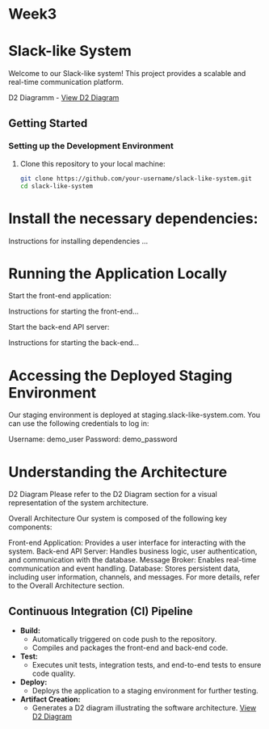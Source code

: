 # Week3

# Slack-like System

Welcome to our Slack-like system! This project provides a scalable and real-time communication platform.

D2 Diagramm - [View D2 Diagram](https://dreampuf.github.io/GraphvizOnline/#digraph%20G%20%7B%0D%0A%20%20%2F%2F%20%D0%9D%D0%B0%D1%88%D0%B8%20%D0%BA%D0%BE%D0%BC%D0%BF%D0%BE%D0%BD%D0%B5%D0%BD%D1%82%D1%8B%0D%0A%20%20subgraph%20cluster_front_end%20%7B%0D%0A%20%20%20%20label%20%3D%20%22Front-end%20Application%22%0D%0A%20%20%20%20UI%20%5Bshape%3Dbox%20label%3D%22User%20Interface%5Cn(React%20or%20Vue.js)%22%5D%0D%0A%20%20%7D%0D%0A%0D%0A%20%20subgraph%20cluster_back_end%20%7B%0D%0A%20%20%20%20label%20%3D%20%22Back-end%20API%20Server%22%0D%0A%20%20%20%20BusinessLogic%20%5Bshape%3Dbox%20label%3D%22Business%20Logic%5Cn(Node.js%2C%20Express.js)%22%5D%0D%0A%20%20%20%20Auth%20%5Bshape%3Dbox%20label%3D%22Authentication%5Cn(JWT)%22%5D%0D%0A%20%20%20%20DB%20%5Bshape%3Dbox%20label%3D%22Database%5Cn(PostgreSQL%20or%20MongoDB)%22%5D%0D%0A%20%20%20%20UserMgmt%20%5Bshape%3Dbox%20label%3D%22User%20Management%22%5D%0D%0A%20%20%20%20MsgProcessing%20%5Bshape%3Dbox%20label%3D%22Message%20Processing%22%5D%0D%0A%20%20%20%20ChannelMgmt%20%5Bshape%3Dbox%20label%3D%22Channel%20Management%22%5D%0D%0A%20%20%7D%0D%0A%0D%0A%20%20subgraph%20cluster_message_broker%20%7B%0D%0A%20%20%20%20label%20%3D%20%22Message%20Broker%22%0D%0A%20%20%20%20MessageQueues%20%5Bshape%3Dbox%20label%3D%22Message%20Queues%22%5D%0D%0A%20%20%20%20EventTopics%20%5Bshape%3Dbox%20label%3D%22Event%20Topics%22%5D%0D%0A%20%20%7D%0D%0A%0D%0A%20%20subgraph%20cluster_database%20%7B%0D%0A%20%20%20%20label%20%3D%20%22Database%22%0D%0A%20%20%20%20UsersTable%20%5Bshape%3Dbox%20label%3D%22Users%20Table%22%5D%0D%0A%20%20%20%20ChannelsTable%20%5Bshape%3Dbox%20label%3D%22Channels%20Table%22%5D%0D%0A%20%20%20%20MessagesTable%20%5Bshape%3Dbox%20label%3D%22Messages%20Table%22%5D%0D%0A%20%20%7D%0D%0A%0D%0A%20%20%2F%2F%20%D0%92%D0%B7%D0%B0%D0%B8%D0%BC%D0%BE%D0%B4%D0%B5%D0%B9%D1%81%D1%82%D0%B2%D0%B8%D0%B5%20%D0%BC%D0%B5%D0%B6%D0%B4%D1%83%20%D0%BA%D0%BE%D0%BC%D0%BF%D0%BE%D0%BD%D0%B5%D0%BD%D1%82%D0%B0%D0%BC%D0%B8%0D%0A%20%20UI%20-%3E%20BusinessLogic%20%5Blabel%3D%22HTTP%22%5D%0D%0A%20%20BusinessLogic%20-%3E%20Auth%0D%0A%20%20BusinessLogic%20-%3E%20UserMgmt%0D%0A%20%20BusinessLogic%20-%3E%20MsgProcessing%0D%0A%20%20BusinessLogic%20-%3E%20ChannelMgmt%0D%0A%20%20BusinessLogic%20-%3E%20DB%20%5Blabel%3D%22Database%20Access%22%5D%0D%0A%0D%0A%20%20MsgProcessing%20-%3E%20MessageQueues%20%5Blabel%3D%22Real-time%20Communication%22%5D%0D%0A%20%20MessageQueues%20-%3E%20EventTopics%20%5Blabel%3D%22Broadcast%20Events%22%5D%0D%0A%20%20EventTopics%20-%3E%20Auth%0D%0A%20%20EventTopics%20-%3E%20UI%0D%0A%0D%0A%20%20DB%20-%3E%20UsersTable%0D%0A%20%20DB%20-%3E%20ChannelsTable%0D%0A%20%20DB%20-%3E%20MessagesTable%0D%0A%7D%0D%0A%0D%0A)

## Getting Started

### Setting up the Development Environment

1. Clone this repository to your local machine:

   ```bash
   git clone https://github.com/your-username/slack-like-system.git
   cd slack-like-system


# Install the necessary dependencies:

Instructions for installing dependencies ...

# Running the Application Locally

Start the front-end application:

Instructions for starting the front-end...

Start the back-end API server:

Instructions for starting the back-end...

# Accessing the Deployed Staging Environment

Our staging environment is deployed at staging.slack-like-system.com. You can use the following credentials to log in:

Username: demo_user
Password: demo_password

# Understanding the Architecture
D2 Diagram
Please refer to the D2 Diagram section for a visual representation of the system architecture.

Overall Architecture
Our system is composed of the following key components:

Front-end Application: Provides a user interface for interacting with the system.
Back-end API Server: Handles business logic, user authentication, and communication with the database.
Message Broker: Enables real-time communication and event handling.
Database: Stores persistent data, including user information, channels, and messages.
For more details, refer to the Overall Architecture section.


## Continuous Integration (CI) Pipeline

- **Build:**
  - Automatically triggered on code push to the repository.
  - Compiles and packages the front-end and back-end code.
- **Test:**
  - Executes unit tests, integration tests, and end-to-end tests to ensure code quality.
- **Deploy:**
  - Deploys the application to a staging environment for further testing.
- **Artifact Creation:**
  - Generates a D2 diagram illustrating the software architecture. [View D2 Diagram](https://dreampuf.github.io/GraphvizOnline/#digraph%20G%20%7B%0D%0A%20%20%2F%2F%20%D0%9D%D0%B0%D1%88%D0%B8%20%D0%BA%D0%BE%D0%BC%D0%BF%D0%BE%D0%BD%D0%B5%D0%BD%D1%82%D1%8B%0D%0A%20%20subgraph%20cluster_front_end%20%7B%0D%0A%20%20%20%20label%20%3D%20%22Front-end%20Application%22%0D%0A%20%20%20%20UI%20%5Bshape%3Dbox%20label%3D%22User%20Interface%5Cn(React%20or%20Vue.js)%22%5D%0D%0A%20%20%7D%0D%0A%0D%0A%20%20subgraph%20cluster_back_end%20%7B%0D%0A%20%20%20%20label%20%3D%20%22Back-end%20API%20Server%22%0D%0A%20%20%20%20BusinessLogic%20%5Bshape%3Dbox%20label%3D%22Business%20Logic%5Cn(Node.js%2C%20Express.js)%22%5D%0D%0A%20%20%20%20Auth%20%5Bshape%3Dbox%20label%3D%22Authentication%5Cn(JWT)%22%5D%0D%0A%20%20%20%20DB%20%5Bshape%3Dbox%20label%3D%22Database%5Cn(PostgreSQL%20or%20MongoDB)%22%5D%0D%0A%20%20%20%20UserMgmt%20%5Bshape%3Dbox%20label%3D%22User%20Management%22%5D%0D%0A%20%20%20%20MsgProcessing%20%5Bshape%3Dbox%20label%3D%22Message%20Processing%22%5D%0D%0A%20%20%20%20ChannelMgmt%20%5Bshape%3Dbox%20label%3D%22Channel%20Management%22%5D%0D%0A%20%20%7D%0D%0A%0D%0A%20%20subgraph%20cluster_message_broker%20%7B%0D%0A%20%20%20%20label%20%3D%20%22Message%20Broker%22%0D%0A%20%20%20%20MessageQueues%20%5Bshape%3Dbox%20label%3D%22Message%20Queues%22%5D%0D%0A%20%20%20%20EventTopics%20%5Bshape%3Dbox%20label%3D%22Event%20Topics%22%5D%0D%0A%20%20%7D%0D%0A%0D%0A%20%20subgraph%20cluster_database%20%7B%0D%0A%20%20%20%20label%20%3D%20%22Database%22%0D%0A%20%20%20%20UsersTable%20%5Bshape%3Dbox%20label%3D%22Users%20Table%22%5D%0D%0A%20%20%20%20ChannelsTable%20%5Bshape%3Dbox%20label%3D%22Channels%20Table%22%5D%0D%0A%20%20%20%20MessagesTable%20%5Bshape%3Dbox%20label%3D%22Messages%20Table%22%5D%0D%0A%20%20%7D%0D%0A%0D%0A%20%20%2F%2F%20%D0%92%D0%B7%D0%B0%D0%B8%D0%BC%D0%BE%D0%B4%D0%B5%D0%B9%D1%81%D1%82%D0%B2%D0%B8%D0%B5%20%D0%BC%D0%B5%D0%B6%D0%B4%D1%83%20%D0%BA%D0%BE%D0%BC%D0%BF%D0%BE%D0%BD%D0%B5%D0%BD%D1%82%D0%B0%D0%BC%D0%B8%0D%0A%20%20UI%20-%3E%20BusinessLogic%20%5Blabel%3D%22HTTP%22%5D%0D%0A%20%20BusinessLogic%20-%3E%20Auth%0D%0A%20%20BusinessLogic%20-%3E%20UserMgmt%0D%0A%20%20BusinessLogic%20-%3E%20MsgProcessing%0D%0A%20%20BusinessLogic%20-%3E%20ChannelMgmt%0D%0A%20%20BusinessLogic%20-%3E%20DB%20%5Blabel%3D%22Database%20Access%22%5D%0D%0A%0D%0A%20%20MsgProcessing%20-%3E%20MessageQueues%20%5Blabel%3D%22Real-time%20Communication%22%5D%0D%0A%20%20MessageQueues%20-%3E%20EventTopics%20%5Blabel%3D%22Broadcast%20Events%22%5D%0D%0A%20%20EventTopics%20-%3E%20Auth%0D%0A%20%20EventTopics%20-%3E%20UI%0D%0A%0D%0A%20%20DB%20-%3E%20UsersTable%0D%0A%20%20DB%20-%3E%20ChannelsTable%0D%0A%20%20DB%20-%3E%20MessagesTable%0D%0A%7D%0D%0A%0D%0A)
